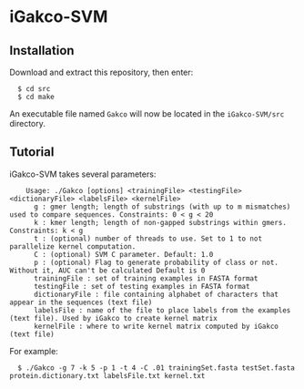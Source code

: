 # iGakco-SVM
## Installation
Download and extract this repository, then enter:
```
  $ cd src
  $ cd make
```
An executable file named `Gakco` will now be located in the `iGakco-SVM/src` directory.
## Tutorial
iGakco-SVM takes several parameters:
        
        Usage: ./Gakco [options] <trainingFile> <testingFile> <dictionaryFile> <labelsFile> <kernelFile>
          g : gmer length; length of substrings (with up to m mismatches) used to compare sequences. Constraints: 0 < g < 20
          k : kmer length; length of non-gapped substrings within gmers. Constraints: k < g
          t : (optional) number of threads to use. Set to 1 to not parallelize kernel computation. 
          C : (optional) SVM C parameter. Default: 1.0
          p : (optional) Flag to generate probability of class or not. Without it, AUC can't be calculated Default is 0
          trainingFile : set of training examples in FASTA format
          testingFile : set of testing examples in FASTA format
          dictionaryFile : file containing alphabet of characters that appear in the sequences (text file)
          labelsFile : name of the file to place labels from the examples (text file). Used by iGakco to create kernel matrix
          kernelFile : where to write kernel matrix computed by iGakco (text file)
For example:
```
  $ ./Gakco -g 7 -k 5 -p 1 -t 4 -C .01 trainingSet.fasta testSet.fasta protein.dictionary.txt labelsFile.txt kernel.txt
```
